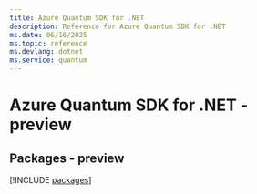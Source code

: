 ```yaml
---
title: Azure Quantum SDK for .NET
description: Reference for Azure Quantum SDK for .NET
ms.date: 06/16/2025
ms.topic: reference
ms.devlang: dotnet
ms.service: quantum
---
```

# Azure Quantum SDK for .NET - preview
## Packages - preview
[!INCLUDE [packages](quantum-index.md)]